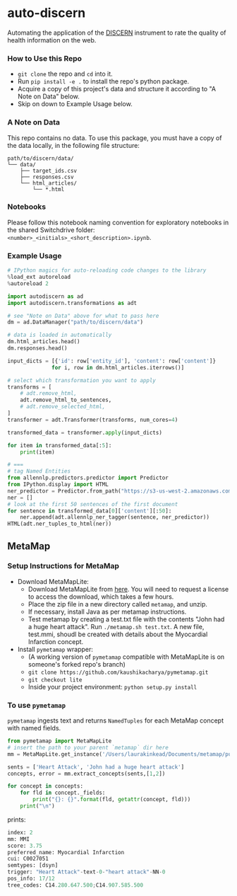 # auto-discern

Automating the application of the [DISCERN](http://www.discern.org.uk/index.php) instrument to rate the quality of health information on the web. 

### How to Use this Repo
* `git clone` the repo and `cd` into it.
* Run `pip install -e .` to install the repo's python package.
* Acquire a copy of this project's data and structure it according to "A Note on Data" below. 
* Skip on down to Example Usage below.

### A Note on Data
This repo contains no data. To use this package, you must have a copy of the data locally, in the following file structure:

```
path/to/discern/data/
└── data/
    ├── target_ids.csv
    ├── responses.csv
    └── html_articles/
        └── *.html

```

### Notebooks

Please follow this notebook naming convention for exploratory notebooks in the shared Switchdrive folder: 
`<number>_<initials>_<short_description>.ipynb`. 

### Example Usage

```python
# IPython magics for auto-reloading code changes to the library
%load_ext autoreload
%autoreload 2

import autodiscern as ad
import autodiscern.transformations as adt

# see "Note on Data" above for what to pass here
dm = ad.DataManager("path/to/discern/data")

# data is loaded in automatically
dm.html_articles.head()
dm.responses.head()

input_dicts = [{'id': row['entity_id'], 'content': row['content']} 
              for i, row in dm.html_articles.iterrows()]

# select which transformation you want to apply
transforms = [
    # adt.remove_html,
    adt.remove_html_to_sentences,
    # adt.remove_selected_html,
]
transformer = adt.Transformer(transforms, num_cores=4)

transformed_data = transformer.apply(input_dicts)

for item in transformed_data[:5]:
    print(item)

# ===
# tag Named Entities
from allennlp.predictors.predictor import Predictor
from IPython.display import HTML
ner_predictor = Predictor.from_path("https://s3-us-west-2.amazonaws.com/allennlp/models/ner-model-2018.12.18.tar.gz")
ner = []
# look at the first 50 sentences of the first document
for sentence in transformed_data[0]['content'][:50]:
    ner.append(adt.allennlp_ner_tagger(sentence, ner_predictor))
HTML(adt.ner_tuples_to_html(ner))

```

## MetaMap

### Setup Instructions for MetaMap
* Download MetaMapLite:
    * Download MetaMapLite from [here](https://metamap.nlm.nih.gov/MetaMapLite.shtml). You will need to request a license to access the download, which takes a few hours.
    * Place the zip file in a new directory called `metamap`, and unzip.
    * If necessary, install Java as per metamap instructions.
    * Test metamap by creating a test.txt file with the contents "John had a huge heart attack". Run `./metamap.sh test.txt`. A new file, test.mmi, shoudl be created with details about the Myocardial Infarction concept.
* Install `pymetamap` wrapper:
    * (A working version of `pymetamap` compatible with MetaMapLite is on someone's forked repo's branch)
    * `git clone https://github.com/kaushikacharya/pymetamap.git`
    * `git checkout lite`
    * Inside your project environment: `python setup.py install`

### To use `pymetamap`
`pymetamap` ingests text and returns `NamedTuples` for each MetaMap concept with named fields.
```python
from pymetamap import MetaMapLite
# insert the path to your parent `metamap` dir here
mm = MetaMapLite.get_instance('/Users/laurakinkead/Documents/metamap/public_mm_lite/')

sents = ['Heart Attack', 'John had a huge heart attack']
concepts, error = mm.extract_concepts(sents,[1,2])

for concept in concepts:
    for fld in concept._fields:
        print("{}: {}".format(fld, getattr(concept, fld)))
    print("\n")
```
prints:
```python
index: 2
mm: MMI
score: 3.75
preferred_name: Myocardial Infarction
cui: C0027051
semtypes: [dsyn]
trigger: "Heart Attack"-text-0-"heart attack"-NN-0
pos_info: 17/12
tree_codes: C14.280.647.500;C14.907.585.500
```
